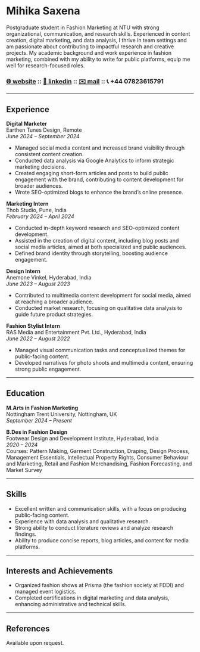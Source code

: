 # **Mihika Saxena** 

Postgraduate student in Fashion Marketing at NTU with strong organizational, communication, and research skills. Experienced in content creation, digital marketing, and data analysis, I thrive in team settings and am passionate about contributing to impactful research and creative projects. My academic background and work experience in fashion marketing, combined with my ability to write for public platforms, equip me well for research-focused roles. 

### [🌐 website](https://mihikas.com/) :: [💼 linkedin](https://www.linkedin.com/in/mihikas) :: [✉️ mail](mailto:hello@mihikas.com) :: 📞 +44 07823615791

---

## **Experience**

**Digital Marketer**  
Earthen Tunes Design, Remote  
_June 2024 – September 2024_  
- Managed social media content and increased brand visibility through consistent content creation.
- Conducted data analysis via Google Analytics to inform strategic marketing decisions.
- Created engaging short-form articles and posts to build public engagement with the brand, contributing to content development for broader audiences.
- Wrote SEO-optimized blogs to enhance the brand’s online presence.  

**Marketing Intern**  
Thob Studio, Pune, India  
_February 2024 – April 2024_  
- Conducted in-depth keyword research and SEO-optimized content development.
- Assisted in the creation of digital content, including blog posts and social media articles, aimed at both specialized and public audiences.
- Defined brand identity through storytelling, boosting audience engagement.

**Design Intern**  
Anemone Vinkel, Hyderabad, India  
_June 2023 – August 2023_  
- Contributed to multimedia content development for social media, aimed at reaching a broader audience.
- Conducted market research, focusing on qualitative data analysis to guide future product strategies.

**Fashion Stylist Intern**  
RAS Media and Entertainment Pvt. Ltd., Hyderabad, India  
_June 2022 – August 2022_  
- Managed visual communication tasks and conceptualized themes for public-facing content.
- Developed narratives for photo shoots and multimedia content, ensuring strong public engagement.

---

## **Education**

**M.Arts in Fashion Marketing**  
Nottingham Trent University, Nottingham, UK  
_September 2024 – Present_  

**B.Des in Fashion Design**  
Footwear Design and Development Institute, Hyderabad, India  
_2020 – 2024_  
Courses: Pattern Making, Garment Construction, Draping, Design Process, Management Essentials, Intellectual Property Rights, Consumer Behaviour and Marketing, Retail and Fashion Merchandising, Fashion Forecasting, and Market Survey

---

## **Skills**  
- Excellent written and communication skills, with a focus on producing public-facing content.
- Experience with data analysis and qualitative research.
- Strong ability to conduct literature reviews and analyze research findings.
- Ability to produce concise reports, blog articles, and content for media platforms.

---

## **Interests and Achievements**  
- Organized fashion shows at Prisma (the fashion society at FDDI) and managed event logistics.  
- Completed certifications in digital marketing and data analysis, enhancing administrative and technical skills.  

---

## **References**  
Available upon request.

